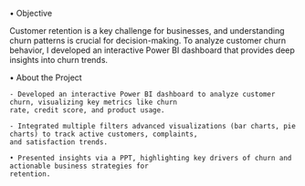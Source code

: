 • Objective

Customer retention is a key challenge for businesses, and understanding churn patterns is crucial for decision-making. To analyze customer churn behavior, I developed an interactive Power BI dashboard that provides deep insights into churn trends.

• About the Project

    - Developed an interactive Power BI dashboard to analyze customer churn, visualizing key metrics like churn
    rate, credit score, and product usage.
    
    - Integrated multiple filters advanced visualizations (bar charts, pie charts) to track active customers, complaints,
    and satisfaction trends.
    
    • Presented insights via a PPT, highlighting key drivers of churn and actionable business strategies for
    retention.
